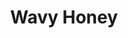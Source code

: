 ---
language: id
layout: product-item
title: Wavy Honey
description: Description in &amp; Wavy Honey
keyword: keyword in Wavy Honey
image: /images/Browny-8x-Random-580x393.jpg
sub-title: Wavy Honey
article-1: Height &#58; 8″ <br>Length &#58; Random Lengths 4″-18″ <br>Thickness &#58; 3/8″ <br>Color &#58; Caramel with splotches of dark brown <br>
title-right: Wavy Honey
article-right: Wavy Honey
title-2: Wavy Honey
article-2: Wavy Honey
article-3: Wavy Honey
alt-slide1: Wavy Honey
alt-slide2: Wavy Honey
alt-slide3: Wavy Honey
slide1: /images/Browny-8x-Random-580x393.jpg
slide2: /images/Browny-8x-Random-580x393.jpg
slide3: /images/Browny-8x-Random-580x393.jpg
---